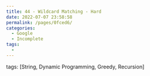 ```yaml
---
title: 44 - Wildcard Matching - Hard
date: 2022-07-07 23:58:58
permalink: /pages/0fced6/
categories:
  - Google
  - Incomplete
tags:
  - 
---
```

tags: [String, Dynamic Programming, Greedy, Recursion]